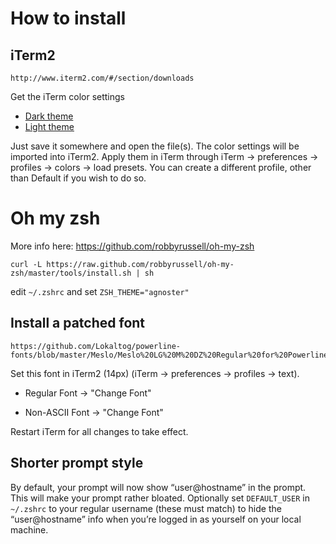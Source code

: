 # How to install

## iTerm2

    http://www.iterm2.com/#/section/downloads
    
Get the iTerm color settings

- [Dark theme](https://raw.githubusercontent.com/altercation/solarized/master/iterm2-colors-solarized/Solarized%20Dark.itermcolors)
- [Light theme](https://raw.githubusercontent.com/altercation/solarized/master/iterm2-colors-solarized/Solarized%20Light.itermcolors)
    
Just save it somewhere and open the file(s). The color settings will be imported into iTerm2. Apply them in iTerm through iTerm -> preferences -> profiles -> colors -> load presets. You can create a different profile, other than Default if you wish to do so.

# Oh my zsh 

More info here: https://github.com/robbyrussell/oh-my-zsh
    
    curl -L https://raw.github.com/robbyrussell/oh-my-zsh/master/tools/install.sh | sh
    
edit `~/.zshrc` and set `ZSH_THEME="agnoster"`

## Install a patched font

    https://github.com/Lokaltog/powerline-fonts/blob/master/Meslo/Meslo%20LG%20M%20DZ%20Regular%20for%20Powerline.otf
    
Set this font in iTerm2 (14px) (iTerm -> preferences -> profiles -> text).

- Regular Font -> "Change Font"

- Non-ASCII Font -> "Change Font"

Restart iTerm for all changes to take effect.

## Shorter prompt style

By default, your prompt will now show “user@hostname” in the prompt. This will make your prompt rather bloated. Optionally set `DEFAULT_USER` in `~/.zshrc` to your regular username (these must match) to hide the “user@hostname” info when you’re logged in as yourself on your local machine.